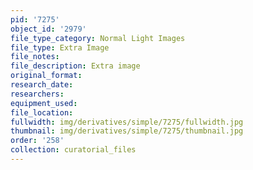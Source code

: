 ```yaml
---
pid: '7275'
object_id: '2979'
file_type_category: Normal Light Images
file_type: Extra Image
file_notes:
file_description: Extra image
original_format:
research_date:
researchers:
equipment_used:
file_location:
fullwidth: img/derivatives/simple/7275/fullwidth.jpg
thumbnail: img/derivatives/simple/7275/thumbnail.jpg
order: '258'
collection: curatorial_files
---
```

